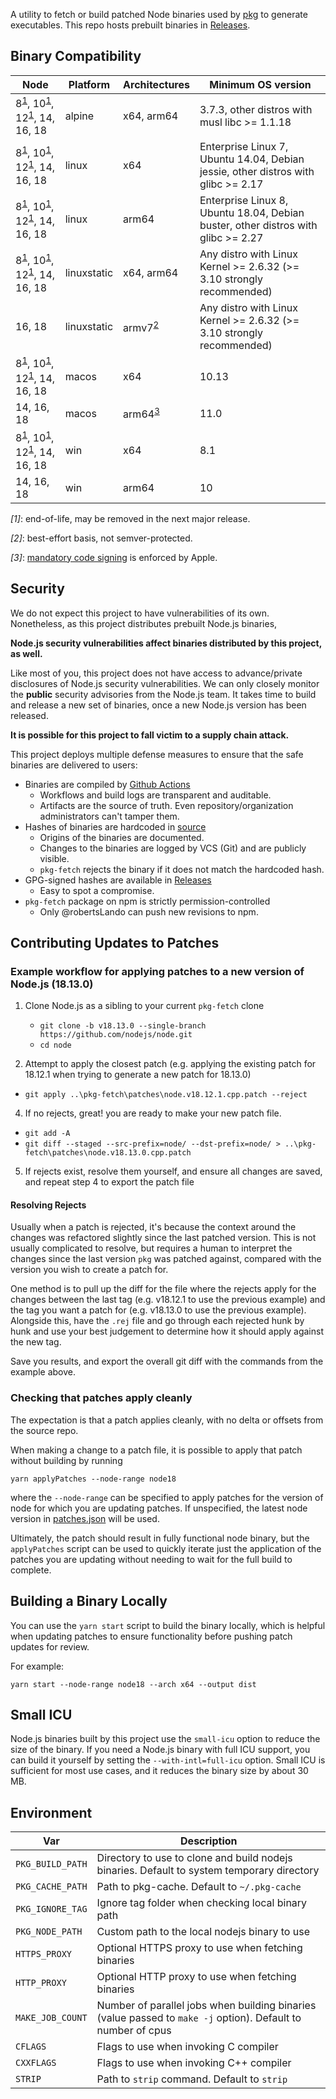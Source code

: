 A utility to fetch or build patched Node binaries used by [pkg](https://github.com/yao-pkg/pkg) to generate executables. This repo hosts prebuilt binaries in [Releases](https://github.com/yao-pkg/pkg-fetch/releases).

## Binary Compatibility

| Node                                                                              | Platform    | Architectures             | Minimum OS version                                                                |
| --------------------------------------------------------------------------------- | ----------- | ------------------------- | --------------------------------------------------------------------------------- |
| 8<sup>[1](#fn1)</sup>, 10<sup>[1](#fn1)</sup>, 12<sup>[1](#fn1)</sup>, 14, 16, 18 | alpine      | x64, arm64                | 3.7.3, other distros with musl libc >= 1.1.18                                     |
| 8<sup>[1](#fn1)</sup>, 10<sup>[1](#fn1)</sup>, 12<sup>[1](#fn1)</sup>, 14, 16, 18 | linux       | x64                       | Enterprise Linux 7, Ubuntu 14.04, Debian jessie, other distros with glibc >= 2.17 |
| 8<sup>[1](#fn1)</sup>, 10<sup>[1](#fn1)</sup>, 12<sup>[1](#fn1)</sup>, 14, 16, 18 | linux       | arm64                     | Enterprise Linux 8, Ubuntu 18.04, Debian buster, other distros with glibc >= 2.27 |
| 8<sup>[1](#fn1)</sup>, 10<sup>[1](#fn1)</sup>, 12<sup>[1](#fn1)</sup>, 14, 16, 18 | linuxstatic | x64, arm64                | Any distro with Linux Kernel >= 2.6.32 (>= 3.10 strongly recommended)             |
| 16, 18                                                                            | linuxstatic | armv7<sup>[2](#fn2)</sup> | Any distro with Linux Kernel >= 2.6.32 (>= 3.10 strongly recommended)             |
| 8<sup>[1](#fn1)</sup>, 10<sup>[1](#fn1)</sup>, 12<sup>[1](#fn1)</sup>, 14, 16, 18 | macos       | x64                       | 10.13                                                                             |
| 14, 16, 18                                                                        | macos       | arm64<sup>[3](#fn3)</sup> | 11.0                                                                              |
| 8<sup>[1](#fn1)</sup>, 10<sup>[1](#fn1)</sup>, 12<sup>[1](#fn1)</sup>, 14, 16, 18 | win         | x64                       | 8.1                                                                               |
| 14, 16, 18                                                                        | win         | arm64                     | 10                                                                                |

<em id="fn1">[1]</em>: end-of-life, may be removed in the next major release.

<em id="fn2">[2]</em>: best-effort basis, not semver-protected.

<em id="fn3">[3]</em>: [mandatory code signing](https://developer.apple.com/documentation/macos-release-notes/macos-big-sur-11_0_1-universal-apps-release-notes) is enforced by Apple.

## Security

We do not expect this project to have vulnerabilities of its own. Nonetheless, as this project distributes prebuilt Node.js binaries,

**Node.js security vulnerabilities affect binaries distributed by this project, as well.**

Like most of you, this project does not have access to advance/private disclosures of Node.js security vulnerabilities. We can only closely monitor the **public** security advisories from the Node.js team. It takes time to build and release a new set of binaries, once a new Node.js version has been released.

**It is possible for this project to fall victim to a supply chain attack.**

This project deploys multiple defense measures to ensure that the safe binaries are delivered to users:

- Binaries are compiled by [Github Actions](https://github.com/yao-pkg/pkg-fetch/actions)
  - Workflows and build logs are transparent and auditable.
  - Artifacts are the source of truth. Even repository/organization administrators can't tamper them.
- Hashes of binaries are hardcoded in [source](https://github.com/yao-pkg/pkg-fetch/blob/HEAD/lib/expected.ts)
  - Origins of the binaries are documented.
  - Changes to the binaries are logged by VCS (Git) and are publicly visible.
  - `pkg-fetch` rejects the binary if it does not match the hardcoded hash.
- GPG-signed hashes are available in [Releases](https://github.com/yao-pkg/pkg-fetch/releases)
  - Easy to spot a compromise.
- `pkg-fetch` package on npm is strictly permission-controlled
  - Only @robertsLando can push new revisions to npm.

## Contributing Updates to Patches

### Example workflow for applying patches to a new version of Node.js (18.13.0)

1. Clone Node.js as a sibling to your current `pkg-fetch` clone

   - `git clone -b v18.13.0 --single-branch https://github.com/nodejs/node.git`
   - `cd node`

2. Attempt to apply the closest patch (e.g. applying the existing patch for
   18.12.1 when trying to generate a new patch for 18.13.0)

- `git apply ..\pkg-fetch\patches\node.v18.12.1.cpp.patch --reject`

4. If no rejects, great! you are ready to make your new patch file.

- `git add -A`
- `git diff --staged --src-prefix=node/ --dst-prefix=node/ > ..\pkg-fetch\patches\node.v18.13.0.cpp.patch`

5. If rejects exist, resolve them yourself, and ensure all changes are saved,
   and repeat step 4 to export the patch file

#### Resolving Rejects

Usually when a patch is rejected, it's because the context around the changes
was refactored slightly since the last patched version. This is not usually
complicated to resolve, but requires a human to interpret the changes since the
last version `pkg` was patched against, compared with the version you wish to
create a patch for.

One method is to pull up the diff for the file where the rejects apply for the
changes between the last tag (e.g. v18.12.1 to use the previous example) and the
tag you want a patch for (e.g. v18.13.0 to use the previous example). Alongside
this, have the `.rej` file and go through each rejected hunk by hunk and use
your best judgement to determine how it should apply against the new tag.

Save you results, and export the overall git diff with the commands from the
example above.

### Checking that patches apply cleanly

The expectation is that a patch applies cleanly, with no delta or offsets from
the source repo.

When making a change to a patch file, it is possible to apply that patch without
building by running

`yarn applyPatches --node-range node18`

where the `--node-range` can be specified to apply patches for the version of
node for which you are updating patches. If unspecified, the latest node version
in [patches.json](./patches/patches.json) will be used.

Ultimately, the patch should result in fully functional node binary, but the
`applyPatches` script can be used to quickly iterate just the application of
the patches you are updating without needing to wait for the full build to
complete.

## Building a Binary Locally

You can use the `yarn start` script to build the binary locally, which is helpful
when updating patches to ensure functionality before pushing patch updates for
review.

For example:

`yarn start --node-range node18 --arch x64 --output dist`

## Small ICU

Node.js binaries built by this project use the `small-icu` option to reduce the size of the binary. If you need a Node.js binary with full ICU support, you can build it yourself by setting the `--with-intl=full-icu` option. Small ICU is sufficient for most use cases, and it reduces the binary size by about 30 MB.

## Environment

| Var              | Description                                                                                                  |
| ---------------- | ------------------------------------------------------------------------------------------------------------ |
| `PKG_BUILD_PATH` | Directory to use to clone and build nodejs binaries. Default to system temporary directory                   |
| `PKG_CACHE_PATH` | Path to pkg-cache. Default to `~/.pkg-cache`                                                                 |
| `PKG_IGNORE_TAG` | Ignore tag folder when checking local binary path                                                            |
| `PKG_NODE_PATH`  | Custom path to the local nodejs binary to use                                                                |
| `HTTPS_PROXY`    | Optional HTTPS proxy to use when fetching binaries                                                           |
| `HTTP_PROXY`     | Optional HTTP proxy to use when fetching binaries                                                            |
| `MAKE_JOB_COUNT` | Number of parallel jobs when building binaries (value passed to `make -j` option). Default to number of cpus |
| `CFLAGS`         | Flags to use when invoking C compiler                                                                        |
| `CXXFLAGS`       | Flags to use when invoking C++ compiler                                                                      |
| `STRIP`          | Path to `strip` command. Default to `strip`                                                                  |
